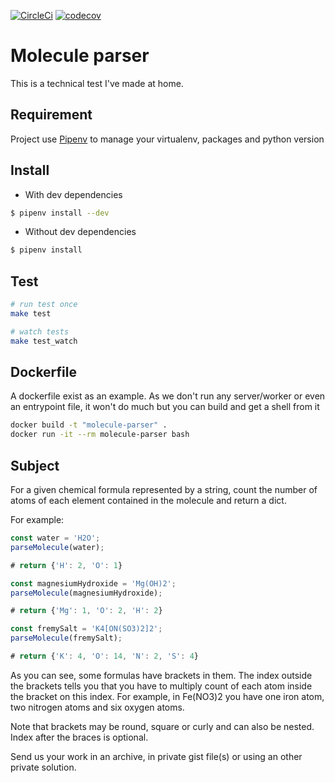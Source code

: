 [![CircleCi](https://circleci.com/gh/vschoener/molecule-parser-py/tree/master.svg?style=svg)](https://circleci.com/gh/vschoener/molecule-parser-py) [![codecov](https://codecov.io/gh/vschoener/molecule-parser-py/branch/master/graph/badge.svg)](https://codecov.io/gh/vschoener/molecule-parser-py)

# Molecule parser

This is a technical test I've made at home.

## Requirement

Project use [Pipenv](https://docs.pipenv.org/) to manage your virtualenv, packages and python version

## Install

* With dev dependencies
```bash
$ pipenv install --dev
```

* Without dev dependencies
```bash
$ pipenv install
```

## Test
```bash
# run test once
make test

# watch tests
make test_watch
```

## Dockerfile

A dockerfile exist as an example. As we don't run any server/worker or even an entrypoint file, it won't do much but you can build and get a shell from it

```bash
docker build -t "molecule-parser" .
docker run -it --rm molecule-parser bash
```

## Subject

For a given chemical formula represented by a string, count the number of atoms of each element contained in the molecule and return a dict.

For example:

```ts
const water = 'H2O';
parseMolecule(water);

# return {'H': 2, 'O': 1}

const magnesiumHydroxide = 'Mg(OH)2';
parseMolecule(magnesiumHydroxide);

# return {'Mg': 1, 'O': 2, 'H': 2}

const fremySalt = 'K4[ON(SO3)2]2';
parseMolecule(fremySalt);

# return {'K': 4, 'O': 14, 'N': 2, 'S': 4}
```

As you can see, some formulas have brackets in them. The index outside the brackets tells you that you have to multiply count of each atom inside the bracket on this index. For example, in Fe(NO3)2 you have one iron atom, two nitrogen atoms and six oxygen atoms.

Note that brackets may be round, square or curly and can also be nested. Index after the braces is optional.

Send us your work in an archive, in private gist file(s) or using an other private solution.
